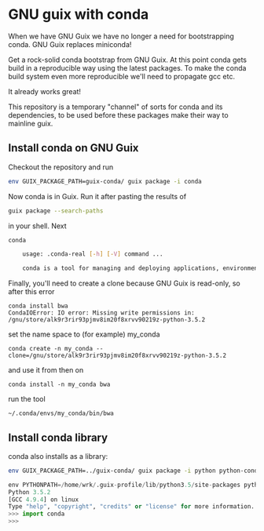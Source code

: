 # GNU guix with conda

When we have GNU Guix we have no longer a need for bootstrapping
conda. GNU Guix replaces miniconda!

Get a rock-solid conda bootstrap from GNU Guix. At this point conda
gets build in a reproducible way using the latest packages. To make
the conda build system even more reproducible we'll need to propagate
gcc etc.

It already works great!

This repository is a temporary "channel" of sorts for conda and its
dependencies, to be used before these packages make their way to
mainline guix.

## Install conda on GNU Guix

Checkout the repository and run

```sh
env GUIX_PACKAGE_PATH=guix-conda/ guix package -i conda
```

Now conda is in Guix. Run it after pasting the results of

```sh
guix package --search-paths
```

in your shell. Next

```sh
conda

    usage: .conda-real [-h] [-V] command ...

    conda is a tool for managing and deploying applications, environments and packages.
```

Finally, you'll need to create a clone because GNU Guix is read-only, so after this error

```
conda install bwa
CondaIOError: IO error: Missing write permissions in: /gnu/store/alk9r3rir93pjmv8im20f8xrvv90219z-python-3.5.2
```

set the name space to (for example) my_conda

```
conda create -n my_conda --clone=/gnu/store/alk9r3rir93pjmv8im20f8xrvv90219z-python-3.5.2
```

and use it from then on

```
conda install -n my_conda bwa
```

run the tool

```
~/.conda/envs/my_conda/bin/bwa
```

## Install conda library

conda also installs as a library:

```sh
env GUIX_PACKAGE_PATH=../guix-conda/ guix package -i python python-conda
```

```python
env PYTHONPATH=/home/wrk/.guix-profile/lib/python3.5/site-packages python3.5
Python 3.5.2
[GCC 4.9.4] on linux
Type "help", "copyright", "credits" or "license" for more information.
>>> import conda
>>>
```
